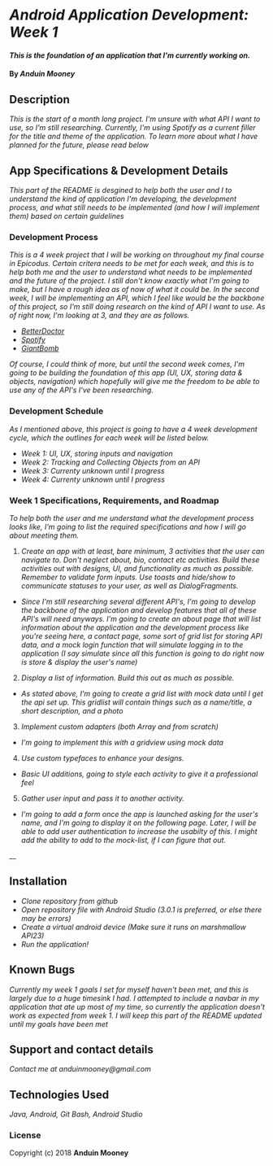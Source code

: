 # _Android Application Development: Week 1_

#### _This is the foundation of an application that I'm currently working on._

#### By _**Anduin Mooney**_

## Description

_This is the start of a month long project. I'm unsure with what API I want to use, so I'm still researching. Currently, I'm using Spotify as a current filler for the title and theme of the application. To learn more about what I have planned for the future, please read below_

## App Specifications & Development Details

_This part of the README is desgined to help both the user and I to understand the kind of application I'm developing, the development process, and what still needs to be implemented (and how I will implement them) based on certain guidelines_

### Development Process

_This is a 4 week project that I will be working on throughout my final course in Epicodus. Certain critera needs to be met for each week, and this is to help both me and the user to understand what needs to be implemented and the future of the project. I still don't know exactly what I'm going to make, but I have a rough idea as of now of what it could be. In the second week, I will be implementing an API, which I feel like would be the backbone of this project, so I'm still doing research on the kind of API I want to use. As of right now, I'm looking at 3, and they are as follows._
* _[BetterDoctor](https://developer.betterdoctor.com/)_
* _[Spotify](https://developer.spotify.com/web-api/)_
* _[GiantBomb](https://www.giantbomb.com/api/)_

_Of course, I could think of more, but until the second week comes, I'm going to be building the foundation of this app (UI, UX, storing data & objects, navigation) which hopefully will give me the freedom to be able to use any of the API's I've been researching._

### Development Schedule

_As I mentioned above, this project is going to have a 4 week development cycle, which the outlines for each week will be listed below._

* _Week 1: UI, UX, storing inputs and navigation_
* _Week 2: Tracking and Collecting Objects from an API_
* _Week 3: Currenty unknown until I progress_
* _Week 4: Currenty unknown until I progress_

### Week 1 Specifications, Requirements, and Roadmap
_To help both the user and me understand what the development process looks like, I'm going to list the required specifications and how I will go about meeting them._

1. _Create an app with at least, bare minimum, 3 activities that the user can navigate to. Don't neglect about, bio, contact etc activities. Build these activities out with designs, UI, and functionality as much as possible. Remember to validate form inputs. Use toasts and hide/show to communicate statuses to your user, as well as DialogFragments._

* _Since I'm still researching several different API's, I'm going to develop the backbone of the application and develop features that all of these API's will need anyways. I'm going to create an about page that will list information about the application and the development process like you're seeing here, a contact page, some sort of grid list for storing API data, and a mock login function that will simulate logging in to the application (I say simulate since all this function is going to do right now is store & display the user's name)_

2. _Display a list of information. Build this out as much as possible._
* _As stated above, I'm going to create a grid list with mock data until I get the api set up. This gridlist will contain things such as a name/title, a short description, and a photo_

3. _Implement custom adapters (both Array and from scratch)_
* _I'm going to implement this with a gridview using mock data_
4. _Use custom typefaces to enhance your designs._
* _Basic UI additions, going to style each activity to give it a professional feel_
5. _Gather user input and pass it to another activity._
* _I'm going to add a form once the app is launched asking for the user's name, and I'm going to display it on the following page. Later, I will be able to add user authentication to increase the usabilty of this. I might add the ability to add to the mock-list, if I can figure that out._

__

## Installation
* _Clone repository from github_
* _Open repository file with Android Studio (3.0.1 is preferred, or else there may be errors)_
* _Create a virtual android device (Make sure it runs on marshmallow API23)_
* _Run the application!_

## Known Bugs

_Currently my week 1 goals I set for myself haven't been met, and this is largely due to a huge timesink I had. I attempted to include a navbar in my application that ate up most of my time, so currently the application doesn't work as expected from week 1. I will keep this part of the README updated until my goals have been met_

## Support and contact details

_Contact me at anduinmooney@gmail.com_

## Technologies Used

_Java, Android, Git Bash, Android Studio_

### License

Copyright (c) 2018 **Anduin Mooney**




